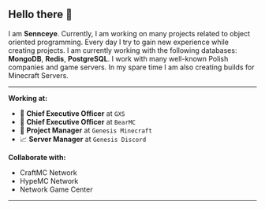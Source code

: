 
## Hello there 👋

I am **Sennceye**. Currently, I am working on many projects related to object oriented programming. Every day I try to gain new experience while creating projects.
I am currently working with the following databases: **MongoDB**, **Redis**, **PostgreSQL**. I work with many well-known Polish companies and game servers. 
In my spare time I am also creating builds for Minecraft Servers. 

---

**Working at:**
- 📯 **Chief Executive Officer** at `GXS`
- 🎁 **Chief Executive Officer** at `BearMC`
- 📐 **Project Manager** at `Genesis Minecraft`
- 📈 **Server Manager** at `Genesis Discord`

**Collaborate with:**
- CraftMC Network
- HypeMC Network
- Network Game Center

---
